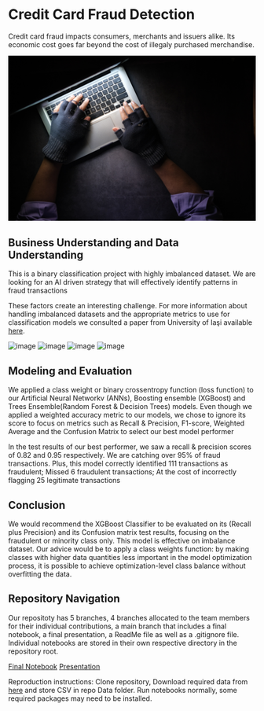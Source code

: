 # Credit Card Fraud Detection
Credit card fraud impacts consumers, merchants and issuers alike. Its economic cost goes far beyond the cost of illegaly purchased
merchandise. 

![Hacker stealing data](Images/fraudster.jpg)

## Business Understanding and Data Understanding
  This is a binary classification project with highly imbalanced dataset. We are looking for an AI driven strategy that will effectively identify patterns in fraud transactions

These factors create an interesting challenge. For more information about handling imbalanced datasets and the appropriate metrics to use for classification models we consulted a paper from University of Iaşi available [here](339986048_Methods_of_Handling_Unbalanced_Datasets_in_Credit_Card_Fraud_Detection).

![image](https://github.com/ShaneR31/Final-Flatiron-Capstone/assets/124909566/302682b5-ea2c-4fac-b022-25f9642bb89f)
![image](https://github.com/ShaneR31/Final-Flatiron-Capstone/assets/124909566/98653ee7-f737-4f62-88ad-b5007bff5ab1)
![image](https://github.com/ShaneR31/Final-Flatiron-Capstone/assets/124909566/a723e844-c1cf-4b8f-b259-9c1276fb19cb)
![image](https://github.com/ShaneR31/Final-Flatiron-Capstone/assets/124909566/c9d60b11-31a1-4433-8d4b-013d997b80ae)

## Modeling and Evaluation
  We applied a class weight or binary crossentropy function (loss function) to our Artificial Neural Networkv (ANNs), Boosting ensemble (XGBoost) and Trees Ensemble(Random Forest & Decision Trees) models.
  Even though we applied a weighted accuracy metric to our models, we chose to ignore its score to focus on metrics such as Recall & Precision, F1-score, Weighted Average and the Confusion Matrix to select our best model performer
  
  In the test results of our best performer, we saw a recall & precision scores of 0.82 and 0.95 respectively. We are catching over 95% of fraud transactions.
  Plus, this model correctly identified 111 transactions as fraudulent; Missed 6 fraudulent transactions; At the cost of incorrectly flagging 25 legitimate transactions

## Conclusion
  We would recommend the XGBoost Classifier to be evaluated on its (Recall plus Precision) and its Confusion matrix test results, focusing on the fraudulent or minority class only. This model is effective on imbalance dataset. Our advice would be to apply a  class weights function: by making classes with higher data quantities less important in the model optimization process, it is possible to achieve optimization-level class balance without overfitting the data. 

## Repository Navigation
  Our repositoty has 5 branches, 4 branches allocated to the team members for their individual contributions, a main branch that includes a final notebook, a final presentation, a ReadMe file as well as a .gitignore file. Individual notebooks are stored in their own respective directory in the repository root.
  
[Final Notebook](339986048_Methods_of_Handling_Unbalanced_Datasets_in_Credit_Card_Fraud_Detection)
[Presentation](339986048_Methods_of_Handling_Unbalanced_Datasets_in_Credit_Card_Fraud_Detection)

Reproduction instructions:
Clone repository, Download required data from [here](https://www.kaggle.com/datasets/mlg-ulb/creditcardfraud) and store CSV in repo Data folder. Run notebooks normally, some required packages may need to be installed.
